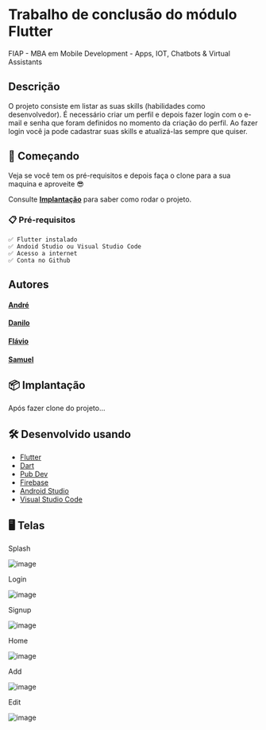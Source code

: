 # Trabalho de conclusão do módulo Flutter

FIAP - MBA em Mobile Development - Apps, IOT, Chatbots & Virtual Assistants

## Descrição
O projeto consiste em listar as suas skills (habilidades como desenvolvedor).
É necessário criar um perfil e depois fazer login com o e-mail e senha que foram definidos no momento da criação do perfil.
Ao fazer login você ja pode cadastrar suas skills e atualizá-las sempre que quiser.

## 🚀 Começando
Veja se você tem os pré-requisitos e depois faça o clone para a sua maquina e aproveite 😎

Consulte **[Implantação](#-implanta%C3%A7%C3%A3o)** para saber como rodar o projeto.

### 📋 Pré-requisitos
```
✅ Flutter instalado
✅ Andoid Studio ou Visual Studio Code
✅ Acesso a internet
✅ Conta no Github
```
## Autores

#### [André](https://github.com/AndCordeiro)
#### [Danilo](https://www.linkedin.com/in/danilopsnts)
#### [Flávio](https://github.com/flavio-fgjj)
#### [Samuel](https://github.com/SamuelDevMobile)

## 📦 Implantação

Após fazer clone do projeto...

## 🛠️ Desenvolvido usando

* [Flutter](https://flutter.dev/)
* [Dart](https://dart.dev/)
* [Pub Dev](https://pub.dev/)
* [Firebase](https://firebase.google.com/?hl=pt-br)
* [Android Studio](https://developer.android.com/studio)
* [Visual Studio Code](https://code.visualstudio.com/)

## 🖥️ Telas

Splash

![image](https://user-images.githubusercontent.com/9452793/223852000-58ee49a3-ca8b-45d3-9b4a-657252d34c89.png)

Login

![image](https://user-images.githubusercontent.com/9452793/223851628-66136e1c-0f02-41d4-a04a-2030d198e550.png)

Signup

![image](https://user-images.githubusercontent.com/9452793/223853130-f2c509bc-68df-4fd6-a943-26cbc985400e.png)

Home

![image](https://user-images.githubusercontent.com/9452793/223856460-57a12915-983f-4eed-9662-dc636f858370.png)

Add 

![image](https://user-images.githubusercontent.com/9452793/223856548-be6d4c33-6761-4184-b4d3-a1eb675a0552.png)

Edit

![image](https://user-images.githubusercontent.com/9452793/223856630-680981bb-3839-45dc-9573-4ed2978e9ad4.png)
